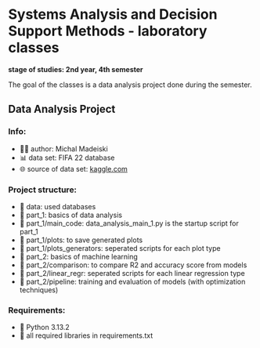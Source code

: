 # Systems Analysis and Decision Support Methods - laboratory classes
__stage of studies: 2nd year, 4th semester__

The goal of the classes is a data analysis project done during the semester.

## Data Analysis Project

### Info:
- 👨‍💻 author: Michal Madeiski
- 📊 data set: FIFA 22 database
- 🌐 source of data set: [kaggle.com](https://www.kaggle.com/)

### Project structure:
- 📁 data: used databases
- 📁 part_1: basics of data analysis
- 📁 part_1/main_code: data_analysis_main_1.py is the startup script for part_1
- 📁 part_1/plots: to save generated plots
- 📁 part_1/plots_generators: seperated scripts for each plot type
- 📁 part_2: basics of machine learning
- 📁 part_2/comparison: to compare R2 and accuracy score from models
- 📁 part_2/linear_regr: seperated scripts for each linear regression type
- 📁 part_2/pipeline: training and evaluation of models (with optimization techniques)


### Requirements:
 - 🐍 Python 3.13.2
 - 📖 all required libraries in requirements.txt
